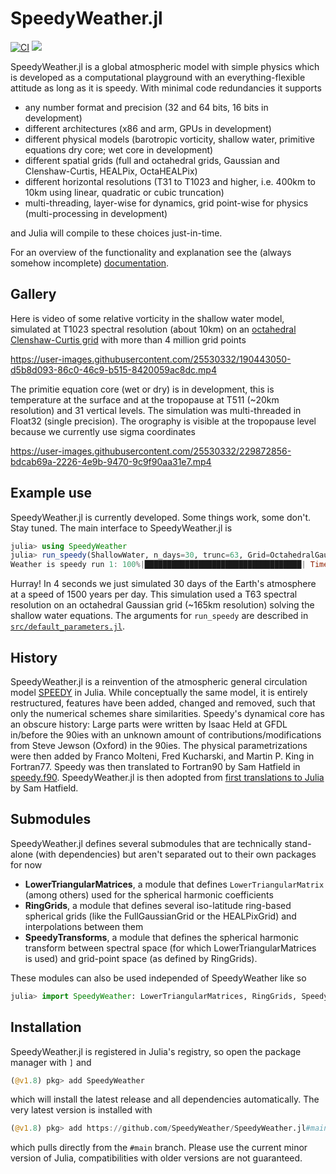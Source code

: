 # SpeedyWeather.jl
[![CI](https://github.com/SpeedyWeather/SpeedyWeather.jl/actions/workflows/CI.yml/badge.svg)](https://github.com/SpeedyWeather/SpeedyWeather.jl/actions/workflows/CI.yml)
[![](https://img.shields.io/badge/docs-dev-blue.svg)](https://speedyweather.github.io/SpeedyWeather.jl/dev/)

SpeedyWeather.jl is a global atmospheric model with simple physics which is developed as a computational playground
with an everything-flexible attitude as long as it is speedy. With minimal code redundancies it supports

- any number format and precision (32 and 64 bits, 16 bits in development)
- different architectures (x86 and arm, GPUs in development)
- different physical models (barotropic vorticity, shallow water, primitive equations dry core; wet core in development)
- different spatial grids (full and octahedral grids, Gaussian and Clenshaw-Curtis, HEALPix, OctaHEALPix)
- different horizontal resolutions (T31 to T1023 and higher, i.e. 400km to 10km using linear, quadratic or cubic truncation)
- multi-threading, layer-wise for dynamics, grid point-wise for physics (multi-processing in development)

and Julia will compile to these choices just-in-time.

For an overview of the functionality and explanation see the (always somehow incomplete)
[documentation](https://speedyweather.github.io/SpeedyWeather.jl/dev).

## Gallery

Here is video of some relative vorticity in the shallow water model, simulated at T1023 spectral resolution (about 10km) on an
[octahedral Clenshaw-Curtis grid](https://github.com/milankl/SpeedyWeather.jl/issues/112#issuecomment-1219644323)
with more than 4 million grid points

https://user-images.githubusercontent.com/25530332/190443050-d5b8d093-86c0-46c9-b515-8420059ac8dc.mp4

The primitie equation core (wet or dry) is in development, this is temperature at the surface and at the tropopause
at T511 (~20km resolution) and 31 vertical levels. The simulation was multi-threaded in Float32 (single precision).
The orography is visible at the tropopause level because we currently use sigma coordinates

https://user-images.githubusercontent.com/25530332/229872856-bdcab69a-2226-4e9b-9470-9c9f90aa31e7.mp4

## Example use

SpeedyWeather.jl is currently developed. Some things work, some don't. Stay tuned.
The main interface to SpeedyWeather.jl is 

```julia
julia> using SpeedyWeather
julia> run_speedy(ShallowWater, n_days=30, trunc=63, Grid=OctahedralGaussianGrid, output=true)
Weather is speedy run 1: 100%|███████████████████████████████████| Time: 0:00:04 (1498.70 years/day)
```

Hurray! In 4 seconds we just simulated 30 days of the Earth's atmosphere at a speed of 1500 years per day.
This simulation used a T63 spectral resolution on an octahedral Gaussian grid (~165km resolution) solving
the shallow water equations. The arguments for `run_speedy` are described in
[`src/default_parameters.jl`](https://github.com/milankl/SpeedyWeather.jl/blob/main/src/default_parameters.jl).

## History

SpeedyWeather.jl is a reinvention of the atmospheric general circulation model
[SPEEDY](http://users.ictp.it/~kucharsk/speedy-net.html) in Julia. While conceptually the same model,
it is entirely restructured, features have been added, changed and removed, such that only the numerical
schemes share similarities. Speedy's dynamical core has an obscure history: Large parts were written by Isaac Held
at GFDL in/before the 90ies with an unknown amount of contributions/modifications from Steve Jewson (Oxford) in the 90ies.
The physical parametrizations were then added by Franco Molteni, Fred Kucharski, and Martin P. King in Fortran77.
Speedy was then translated to Fortran90 by Sam Hatfield in [speedy.f90](https://github.com/samhatfield/speedy.f90).
SpeedyWeather.jl is then adopted from [first translations to Julia](https://github.com/samhatfield/speedy.jl) by Sam Hatfield.

## Submodules

SpeedyWeather.jl defines several submodules that are technically stand-alone (with dependencies) but aren't separated
out to their own packages for now

- __LowerTriangularMatrices__, a module that defines `LowerTriangularMatrix` (among others) used for the spherical harmonic coefficients
- __RingGrids__, a module that defines several iso-latitude ring-based spherical grids (like the FullGaussianGrid or the HEALPixGrid) and interpolations between them
- __SpeedyTransforms__, a module that defines the spherical harmonic transform between spectral space (for which LowerTriangularMatrices is used) and grid-point space (as defined by RingGrids).

These modules can also be used independed of SpeedyWeather like so
```julia
julia> import SpeedyWeather: LowerTriangularMatrices, RingGrids, SpeedyTransforms
```

## Installation

SpeedyWeather.jl is registered in Julia's registry, so open the package manager with `]` and
```julia
(@v1.8) pkg> add SpeedyWeather
```
which will install the latest release and all dependencies automatically. The very latest version is installed with
```julia
(@v1.8) pkg> add https://github.com/SpeedyWeather/SpeedyWeather.jl#main
```
which pulls directly from the `#main` branch. Please use the current minor version of Julia,
compatibilities with older versions are not guaranteed.
